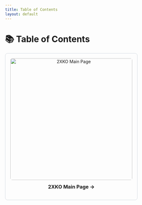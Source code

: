 ```yaml
---
title: Table of Contents
layout: default
---
```


# 📚 Table of Contents

<div style="text-align:center; border: 1px solid #d0d7de; border-radius: 8px; padding: 16px; display: inline-block;">
  <a href="2xko/main.html" style="text-decoration:none; color:inherit;">
    <img src="assets/images/main-preview.png" alt="2XKO Main Page" width="400" style="border-radius:6px;">
    <h3 style="margin-top:12px;">2XKO Main Page →</h3>
  </a>
</div>
